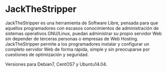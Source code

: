 # JackTheStripper
JackTheStripper es una herramienta de Software Libre, pensada para que aquellos programadores con escasos conocimientos de administración de sistemas operativos GNU/Linux, puedan administrar su propio servidor Web sin depender de terceras personas o empresas de Web Hosting. JackTheStripper permite a los programadores instalar y configurar un completo servidor Web de forma rápida, simple y sin preocuparse por cuestiones de optimización y seguridad.

Versiones para Debian7, CentOS7 y Ubuntu14.04.
